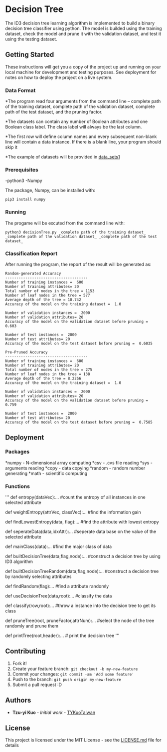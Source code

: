 # Decision Tree

The ID3 decision tree learning algorithm is implemented to build a binary decision tree classifier using python. The model is builded using the training dataset, check the model and prune it with the validation dataset, and test it using the testing dataset.

## Getting Started

These instructions will get you a copy of the project up and running on your local machine for development and testing purposes. See deployment for notes on how to deploy the project on a live system.

### Data Format

*The program read four arguments from the command line – complete path of the training dataset, complete path of the validation dataset, complete path of the test dataset, and the pruning factor.

*The datasets can contain any number of Boolean attributes and one Boolean class label. The
class label will always be the last column.

*The first row will define column names and every subsequent non-blank line will contain a
data instance. If there is a blank line, your program should skip it

*The example of datasets will be provided in [data_sets1](data_sets1)

### Prerequisites

-python3
-Numpy

The package, Numpy, can be installed with: 

```
pip3 install numpy
```

### Running

The progame will be excuted from the command line with:

```
python3 decisionTree.py _complete path of the training dataset_ _complete path of the validation dataset_ _complete path of the test dataset_ 
```

### Classification Report

After running the program, the report of the result will be generated as:

```
Random-generated Accuracy
-------------------------------------
Number of training instances =  600
Number of training attributes= 20
Total number of nodes in the tree = 1153
Number of leaf nodes in the tree = 577
Average depth of the tree = 10.742
Accuracy of the model on the training dataset =  1.0

Number of validation instances =  2000
Number of validation attributes= 20
Accuracy of the model on the validation dataset before pruning =  0.603

Number of test instances =  2000
Number of test attributes= 20
Accuracy of the model on the test dataset before pruning =  0.6035

Pre-Pruned Accuracy
-------------------------------------
Number of training instances =  600
Number of training attributes= 20
Total number of nodes in the tree = 275
Number of leaf nodes in the tree = 138
Average depth of the tree = 8.2266
Accuracy of the model on the training dataset =  1.0

Number of validation instances =  2000
Number of validation attributes= 20
Accuracy of the model on the validation dataset before pruning =  0.759

Number of test instances =  2000
Number of test attributes= 20
Accuracy of the model on the test dataset before pruning =  0.7585
```

## Deployment

### Packages
*numpy - N-dimensional array computing
*csv - .cvs file reading
*sys - arguments reading
*copy - data copying
*random - random number generating
*math - scientific computing

### Functions
'''
def entropy(dataVec):...
	#count the entropy of all instances in one selected attribute

def weightEntropy(attrVec, classVec):...
	#find the information gain

def findLowestEntropy(data, flag):...
	#find the attribute with lowest entropy

def seperateData(data,idxAttr):...
	#seperate data base on the value of the selected attribute

def mainClass(data):...
	#find the major class of data

def builtDecisionTree(data,flag,node):...
	#construct a decision tree by using ID3 algorithm 

def builtDecisionTreeRandom(data,flag,node):...
	#construct a decision tree by randomly selecting attributes

def findRandom(flag):...
	#find a attribute randomly

def useDecisionTree(data,root):...
	#classify the data

def classify(row,root):...
	#throw a instance into the decision tree to get its class

def pruneTree(root, pruneFactor,attrNum):...
	#select the node of the tree randomly and prune them

def printTree(root,header):...
	# print the decision tree
'''

## Contributing
1. Fork it!
2. Create your feature branch: `git checkout -b my-new-feature`
3. Commit your changes: `git commit -am 'Add some feature'`
4. Push to the branch: `git push origin my-new-feature`
5. Submit a pull request :D

## Authors
* **Tzu-yi Kuo** - *Initial work* - [TYKuoTaiwan](https://github.com/TYKuoTaiwan)

## License
This project is licensed under the MIT License - see the [LICENSE.md](LICENSE.md) file for details
